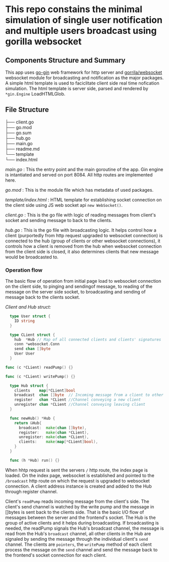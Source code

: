 # This repo constains the minimal simulation of single user notification and multiple users broadcast using gorilla websocket

## Components Structure and Summary  

This app uses [go-gin](https://gin-gonic.com) web framework for http server and [gorrila/websocket](https://github.com/gorilla/websocket) websocket module for broadcasting and notification as the major packages. A simple html template is used to faciclitate client side real time nofication simulation. The html template is server side, parsed and rendered by `*gin.Engine` LoadHTMLGlob.

## File Structure

├── client.go \
├── go.mod \
├── go.sum \
├── hub.go \
├── main.go \
├── readme.md \
└── template \
    └── index.html

*main.go* : This the entry point and the main goroutine of the app. Gin engine is intantiated and served on port 8084. All http routes are implemented here.

*go.mod* : This is the module file which has metadata of used packages.

*template/index.html* : HTML template for establishing socket connection on the client side using JS web socket api `new WebSocket()`.

*client.go* : This is the go file with logic of reading messages from client's socket and sending message to back to the clients.

*hub.go* : This is the go file with broadcasting logic. It helps control how a client (purportedly from http request upgraded to websocket connection) is connected to the hub (group of clients or other websocket connections), it controls how a client is removed from the hub when websocket connection from the client side is closed, it also determines clients that new message would be broadcasted to.

### Operation flow

The basic flow of operation from initial page load to websocket connection on the client side, to pinging and sendingof message, to reading of the message on the server side socket, to broadcasting and sending of message back to the clients socket.

*Client and Hub struct:*

```go
  type User struct {
    ID string
  }

  type CLient struct {
    hub  *Hub // Map of all connected clients and clients' signatures
    conn *websocket.Conn
    send chan []byte
    User User
  }

func (c *CLient) readPump() {}

func (c *CLient) writePump() {}

  type Hub struct {
    clients    map[*CLient]bool
    broadcast  chan []byte  // Incoming message from a client to other clients
    register   chan *CLient //Channel conveying a new client
    unregister chan *CLient //Channel conveying leaving client
  }

  func newHub() *Hub {
    return &Hub{
      broadcast:  make(chan []byte),
      register:   make(chan *CLient),
      unregister: make(chan *CLient),
      clients:    make(map[*CLient]bool),
    }
  }

  func (h *Hub) run() {}
```

When hhtp request is sent the servers `/` http route, the index page is loaded. On the index page, websocket is established and pointed to the `/broadcast` http route on which the request is upgraded to websocket connection.  A client address instance is created and added to the Hub through register channel.

Client's `readPump` reads incoming message from the client's side. The client's send channel is watched by the write pump and the message in []bytes is sent back to the clients side. That is the basic I/O flow of messages between the server and the frontend's socket. The Hub is the group of active clients and it helps during broadcasting. If broadcasting is needed, the readPump signals the Hub's broadcast channel, the message is read from the Hub's `broadcast` channel, all other clients in the Hub are signaled by sending the message through the individual client's `send` channel. The clients are `pointers`, the `writePump` method of each client process the message on the `send` channel and send the message back to the frontend's socket connection for each client.
